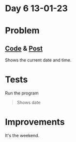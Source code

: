 # Day 6 13-01-23

# Problem

## [Code](https://github.com/sohrabhamza/Days-of-code-JS/tree/main/Day%207) & [Post](https://www.linkedin.com/posts/sohrab-hamza-ab13151a5_vitbhopalgaming-daysofcode-day7-activity-7020076821094219776-c9IU?utm_source=share&utm_medium=member_desktop)

Shows the current date and time. 

# Tests

Run the program

> Shows date

# Improvements

It's the weekend. 


